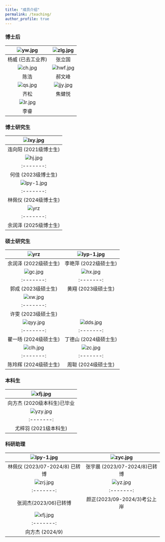 ```yaml
---
title: "成员介绍"
permalink: /teaching/
author_profile: true
---
```



### 博士后

| ![yw.jpg](/images/People/yw.jpg) | ![zlg.jpg](/images/People/zlg.jpg) |
|:--------:|:-------:|
| 杨威 (已去工业界)   | 张立国   | 
| ![ch.jpg](/images/People/ch.jpg) |  ![hwf.jpg](/images/People/hwf.jpg) |
| 陈浩 |  郝文峰  |
|![qs.jpg](/images/People/qs.jpg) |  ![jjy.jpg](/images/People/jjy.jpg) |
| 齐松|  焦健悦  |
|![lr.jpg](/images/People/lr.jpg) |    |
| 李睿|     |

### 博士研究生

| ![lxy.jpg](/images/People/lxy.jpg) | 
| :-------: | 
| 连向阳 (2021级博士生)     |  
| ![hj.jpg](/images/People/hj.jpg) | ![lfj-1.jpg](/images/People/lfj.jpg) |
| :-------: | :-------: |
|    何佳 (2023级博士生)    |    刘凡君 (2023级博士生)     | 
| ![lpy-1.jpg](/images/People/lpy.jpg) | ![zyc.jpg](/images/People/zyc.jpg) | 
| :-------: | :-------: |
|   林佩仪 (2024级博士生)   |  张宇晨 (2024级博士生)   |
| ![yrz](/images/People/yrz.jpg) |  | 
| :-------: | :-------: |
| 余润泽 (2025级博士生) |       |

### 硕士研究生

| ![yrz](/images/People/yrz.jpg) | ![lyp-1.jpg](/images/People/lyp.jpg) | 
| :-------: | :-------: |
| 余润泽 (2022级硕士生) |   李艳萍  (2022级硕士生)    |
| ![gc.jpg](/images/People/gc.jpg) | ![hx.jpg](/images/People/hx.jpg) | 
| :-------: | :-------: |
|   郭成 (2023级硕士生)   |  黄翔 (2023级硕士生)  |
| ![xw.jpg](/images/People/xw.jpg) |  
| :-------: | 
|   许雯 (2023级硕士生)   |  
| ![qyy.jpg](/images/People/qyy.jpg) | ![dds.jpg](/images/People/dds.jpg) | 
| :-------: | :-------: |
|   瞿一旸 (2024级硕士生)   |  丁德山 (2024级硕士生)  |
| ![clh.jpg](/images/People/clh.jpg) | ![zc.jpg](/images/People/zc.jpg) | 
| :-------: | :-------: |
|   陈玲辉 (2024级硕士生)   |  周聪 (2024级硕士生)  |

### 本科生

| ![xfj.jpg](/images/People/xfj.jpg) | 
| :-------: | 
|   向方杰 (2020级本科生)已毕业   | 
| ![yzy.jpg](/images/People/yzy.jpg) | ![hzy.jpg](/images/People/hzy.jpg) | 
| :-------: | :-------: |
|   尤梓羽 (2021级本科生)   |    胡之源 (2021级本科生)   |


### 科研助理

| ![lpy-1.jpg](/images/People/lpy.jpg) | ![zyc.jpg](/images/People/zyc.jpg) | 
| :-------: | :-------: |
|   林佩仪 (2023/07-2024/8) 已转博  |  张宇晨 (2023/07-2024/8)已转博   |
| ![zrj.jpg](/images/People/zrj.jpg) | ![yz.jpg](/images/People/yz.jpg) |
| :-------: | :-------: | 
| 张润杰(2023/06)已转博    | 颜正(2023/09-2024/3)考公上岸    | 
| ![xfj.jpg](/images/People/xfj.jpg) | 
| :-------: | 
|   向方杰 (2024/9)   | 
